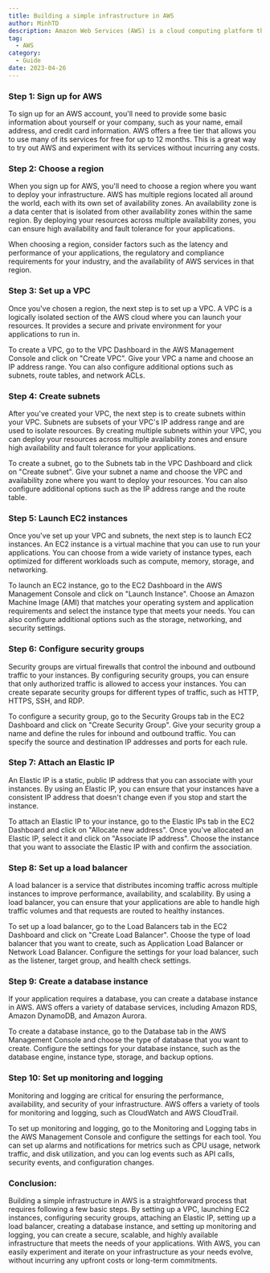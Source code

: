 ```yaml
---
title: Building a simple infrastructure in AWS
author: MinhTD
description: Amazon Web Services (AWS) is a cloud computing platform that provides a wide range of services to help you build, deploy, and manage your applications in the cloud. AWS is a product of Amazon, and it was launched in 2006 with a handful of services. Today, AWS has become the most widely adopted cloud platform in the world, providing businesses and individuals with a flexible, reliable, and scalable infrastructure. 
tag: 
  - AWS
category:
  - Guide
date: 2023-04-26
---
```


### Step 1: Sign up for AWS

To sign up for an AWS account, you'll need to provide some basic information about yourself or your company, such as your name, email address, and credit card information. AWS offers a free tier that allows you to use many of its services for free for up to 12 months. This is a great way to try out AWS and experiment with its services without incurring any costs.

### Step 2: Choose a region

When you sign up for AWS, you'll need to choose a region where you want to deploy your infrastructure. AWS has multiple regions located all around the world, each with its own set of availability zones. An availability zone is a data center that is isolated from other availability zones within the same region. By deploying your resources across multiple availability zones, you can ensure high availability and fault tolerance for your applications.

When choosing a region, consider factors such as the latency and performance of your applications, the regulatory and compliance requirements for your industry, and the availability of AWS services in that region.

### Step 3: Set up a VPC

Once you've chosen a region, the next step is to set up a VPC. A VPC is a logically isolated section of the AWS cloud where you can launch your resources. It provides a secure and private environment for your applications to run in.

To create a VPC, go to the VPC Dashboard in the AWS Management Console and click on "Create VPC". Give your VPC a name and choose an IP address range. You can also configure additional options such as subnets, route tables, and network ACLs.

### Step 4: Create subnets

After you've created your VPC, the next step is to create subnets within your VPC. Subnets are subsets of your VPC's IP address range and are used to isolate resources. By creating multiple subnets within your VPC, you can deploy your resources across multiple availability zones and ensure high availability and fault tolerance for your applications.

To create a subnet, go to the Subnets tab in the VPC Dashboard and click on "Create subnet". Give your subnet a name and choose the VPC and availability zone where you want to deploy your resources. You can also configure additional options such as the IP address range and the route table.

### Step 5: Launch EC2 instances

Once you've set up your VPC and subnets, the next step is to launch EC2 instances. An EC2 instance is a virtual machine that you can use to run your applications. You can choose from a wide variety of instance types, each optimized for different workloads such as compute, memory, storage, and networking.

To launch an EC2 instance, go to the EC2 Dashboard in the AWS Management Console and click on "Launch Instance". Choose an Amazon Machine Image (AMI) that matches your operating system and application requirements and select the instance type that meets your needs. You can also configure additional options such as the storage, networking, and security settings.

### Step 6: Configure security groups

Security groups are virtual firewalls that control the inbound and outbound traffic to your instances. By configuring security groups, you can ensure that only authorized traffic is allowed to access your instances. You can create separate security groups for different types of traffic, such as HTTP, HTTPS, SSH, and RDP.

To configure a security group, go to the Security Groups tab in the EC2 Dashboard and click on "Create Security Group". Give your security group a name and define the rules for inbound and outbound traffic. You can specify the source and destination IP addresses and ports for each rule.

### Step 7: Attach an Elastic IP

An Elastic IP is a static, public IP address that you can associate with your instances. By using an Elastic IP, you can ensure that your instances have a consistent IP address that doesn't change even if you stop and start the instance.

To attach an Elastic IP to your instance, go to the Elastic IPs tab in the EC2 Dashboard and click on "Allocate new address". Once you've allocated an Elastic IP, select it and click on "Associate IP address". Choose the instance that you want to associate the Elastic IP with and confirm the association.

### Step 8: Set up a load balancer

A load balancer is a service that distributes incoming traffic across multiple instances to improve performance, availability, and scalability. By using a load balancer, you can ensure that your applications are able to handle high traffic volumes and that requests are routed to healthy instances.

To set up a load balancer, go to the Load Balancers tab in the EC2 Dashboard and click on "Create Load Balancer". Choose the type of load balancer that you want to create, such as Application Load Balancer or Network Load Balancer. Configure the settings for your load balancer, such as the listener, target group, and health check settings.

### Step 9: Create a database instance

If your application requires a database, you can create a database instance in AWS. AWS offers a variety of database services, including Amazon RDS, Amazon DynamoDB, and Amazon Aurora.

To create a database instance, go to the Database tab in the AWS Management Console and choose the type of database that you want to create. Configure the settings for your database instance, such as the database engine, instance type, storage, and backup options.

### Step 10: Set up monitoring and logging

Monitoring and logging are critical for ensuring the performance, availability, and security of your infrastructure. AWS offers a variety of tools for monitoring and logging, such as CloudWatch and AWS CloudTrail.

To set up monitoring and logging, go to the Monitoring and Logging tabs in the AWS Management Console and configure the settings for each tool. You can set up alarms and notifications for metrics such as CPU usage, network traffic, and disk utilization, and you can log events such as API calls, security events, and configuration changes.

### Conclusion:
Building a simple infrastructure in AWS is a straightforward process that requires following a few basic steps. By setting up a VPC, launching EC2 instances, configuring security groups, attaching an Elastic IP, setting up a load balancer, creating a database instance, and setting up monitoring and logging, you can create a secure, scalable, and highly available infrastructure that meets the needs of your applications. With AWS, you can easily experiment and iterate on your infrastructure as your needs evolve, without incurring any upfront costs or long-term commitments.
